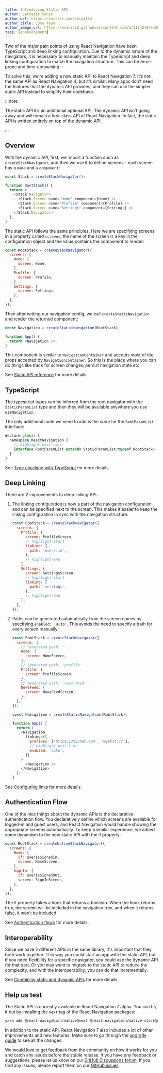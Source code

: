 ```yaml
---
title: Introducing Static API
author: Satyajit Sahoo
author_url: https://twitter.com/satya164
author_title: Core Team
author_image_url: https://avatars2.githubusercontent.com/u/1174278?s=200&v=4
tags: [announcement]
---
```


Two of the major pain points of using React Navigation have been TypeScript and deep linking configuration. Due to the dynamic nature of the navigators, it is necessary to manually maintain the TypeScript and deep linking configuration to match the navigation structure. This can be error-prone and time-consuming.

To solve this, we’re adding a new static API to React Navigation 7. It’s not the same API as React Navigation 4, but it’s similar. Many apps don’t need the features that the dynamic API provides, and they can use the simpler static API instead to simplify their codebase.

<!--truncate-->

:::note

The static API it’s an additional optional API. The dynamic API isn’t going away and will remain a first-class API of React Navigation. In fact, the static API is written entirely on top of the dynamic API.

:::

## Overview

With the dynamic API, first, we import a function such as `createStackNavigator`, and then we use it to define screens - each screen has a `name` and a `component`:

```js
const Stack = createStackNavigator();

function RootStack() {
  return (
    <Stack.Navigator>
      <Stack.Screen name="Home" component={Home} />
      <Stack.Screen name="Profile" component={Profile} />
      <Stack.Screen name="Settings" component={Settings} />
    </Stack.Navigator>
  );
}
```

The static API follows the same principles. Here we are specifying screens in a property called `screens`, the name of the screen is a key in the configuration object and the value contains the component to render:

```js
const RootStack = createStackNavigator({
  screens: {
    Home: {
      screen: Home,
    },
    Profile: {
      screen: Profile,
    },
    Settings: {
      screen: Settings,
    },
  },
});
```

Then after writing our navigation config, we call `createStaticNavigation` and render the returned component:

```js
const Navigation = createStaticNavigation(RootStack);

function App() {
  return <Navigation />;
}
```

This component is similar to `NavigationContainer` and accepts most of the props accepted by `NavigationContainer`. So this is the place where you can do things like track for screen changes, persist navigation state etc.

See [Static API reference](/docs/7.x/static-configuration?config=static) for more details.

## TypeScript

The typescript types can be inferred from the root navigator with the `StaticParamList` type and then they will be available anywhere you use `useNavigation`.

The only additional code we need to add is the code for the `RootParamList` interface:

```js
declare global {
  namespace ReactNavigation {
    // highlight-next-line
    interface RootParamList extends StaticParamList<typeof RootStack> {}
  }
}
```

See [Type checking with TypeScript](/docs/7.x/typescript?config=static) for more details.

## Deep Linking

There are 2 improvements to deep linking API:

1. The linking configuration is now a part of the navigation configuration and can be specified next to the screen. This makes it easier to keep the linking configuration in sync with the navigation structure:

   ```js
   const RootStack = createStackNavigator({
     screens: {
       Profile: {
         screen: ProfileScreen,
         // highlight-start
         linking: {
           path: 'user/:id',
         },
         // highlight-end
       },
       Settings: {
         screen: SettingsScreen,
         // highlight-start
         linking: {
           path: 'settings',
         },
         // highlight-end
       },
     },
   });
   ```

2. Paths can be generated automatically from the screen names by specifying `enabled: 'auto'`. This avoids the need to specify a path for every screen manually:

   ```js
   const RootStack = createStackNavigator({
     screens: {
       // Generated path: ''
       Home: {
         screen: HomeScreen,
       },
       // Generated path: 'profile'
       Profile: {
         screen: ProfileScreen,
       },
       // Generated path: 'news-feed'
       NewsFeed: {
         screen: NewsFeedScreen,
       },
     },
   });

   const Navigation = createStaticNavigation(RootStack);

   function App() {
     return (
       <Navigation
         linking={{
           prefixes: ['https://mychat.com', 'mychat://'],
           // highlight-next-line
           enabled: 'auto',
         }}
       >
         <Navigation />
       </Navigation>
     );
   }
   ```

See [Configuring links](/docs/7.x/configuring-links?config=static) for more details.

## Authentication Flow

One of the nice things about the dynamic APIs is the declarative authentication flow. You declaratively define which screens are available for logged-in and guest users, and React Navigation would handle showing the appropriate screens automatically. To keep a similar experience, we added some dynamism to the new static API with the if property:

```js
const RootStack = createNativeStackNavigator({
  screens: {
    Home: {
      if: userIsSignedIn,
      screen: HomeScreen,
    },
    SignIn: {
      if: userIsSignedOut,
      screen: SignInScreen,
    },
  },
});
```

The if property takes a hook that returns a boolean. When the hook returns true, the screen will be included in the navigation tree, and when it returns false, it won’t be included.

See [Authentication flows](/docs/7.x/auth-flow?config=static) for more details.

## Interoperability

Since we have 2 different APIs in the same library, it's important that they both work together. This way you could start an app with the static API, but if you need flexibility for a specific navigator, you could use the dynamic API for that part. Or you may want to migrate to the static API to reduce the complexity, and with the interoperability, you can do that incrementally.

See [Combining static and dynamic APIs](/docs/7.x/combine-static-with-dynamic) for more details.

## Help us test

The Static API is currently available in React Navigation 7 alpha. You can try it out by installing the `next` tag of the React Navigation packages:

```sh
yarn add @react-navigation/native@next @react-navigation/native-stack@next
```

In addition to the static API, React Navigation 7 also includes a lot of other improvements and new features. Make sure to go through the [upgrade guide](/docs/7.x/upgrading-from-6.x) to see all the changes.

We would love to get feedback from the community on how it works for you and catch any issues before the stable release. If you have any feedback or suggestions, please let us know on our [GitHub Discussions forum](https://github.com/react-navigation/react-navigation/discussions). If you find any issues, please report them on our [GitHub issues](https://github.com/react-navigation/react-navigation/issues).
